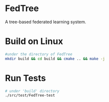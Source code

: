 # FedTree
A tree-based federated learning system.

# Build on Linux
```bash
#under the directory of FedTree
mkdir build && cd build && cmake .. && make -j
```

# Run Tests
```bash
# under 'build' directory
./src/test/FedTree-test
```